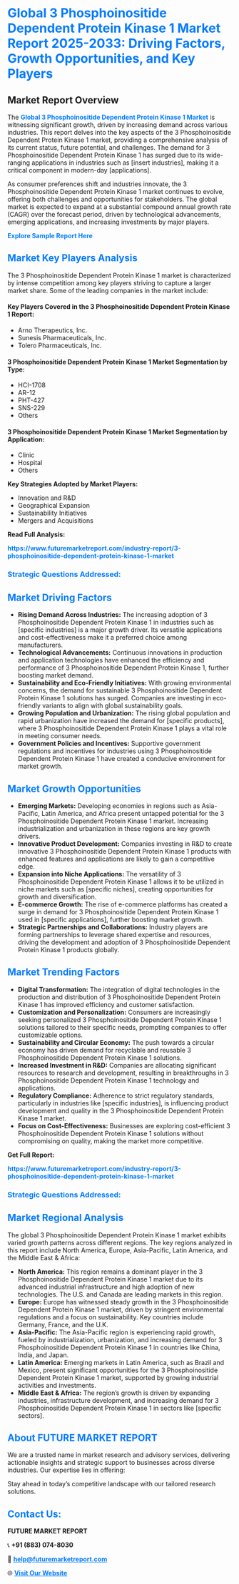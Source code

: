 <h1 style="color: #007BFF;">Global 3 Phosphoinositide Dependent Protein Kinase 1 Market Report 2025-2033: Driving Factors, Growth Opportunities, and Key Players</h1>

<section id="overview">
<h2>Market Report Overview</h2>
<p>The <a href="https://www.futuremarketreport.com/industry-report/3-phosphoinositide-dependent-protein-kinase-1-market" style="color: #007BFF; text-decoration: none;"><strong>Global 3 Phosphoinositide Dependent Protein Kinase 1 Market</strong></a> is witnessing significant growth, driven by increasing demand across various industries. This report delves into the key aspects of the 3 Phosphoinositide Dependent Protein Kinase 1 market, providing a comprehensive analysis of its current status, future potential, and challenges. The demand for 3 Phosphoinositide Dependent Protein Kinase 1 has surged due to its wide-ranging applications in industries such as [insert industries], making it a critical component in modern-day [applications].</p>
<p>As consumer preferences shift and industries innovate, the 3 Phosphoinositide Dependent Protein Kinase 1 market continues to evolve, offering both challenges and opportunities for stakeholders. The global market is expected to expand at a substantial compound annual growth rate (CAGR) over the forecast period, driven by technological advancements, emerging applications, and increasing investments by major players.</p>
</section>

<section id="overview">
<p><a href="https://www.futuremarketreport.com/request-sample/reportId=52641" style="color: #007BFF; text-decoration: none;"><strong>Explore Sample Report Here</strong></a></p>
</section>

<section id="key-players">
<h2 style="color: #007BFF;">Market Key Players Analysis</h2>
<p>The 3 Phosphoinositide Dependent Protein Kinase 1 market is characterized by intense competition among key players striving to capture a larger market share. Some of the leading companies in the market include:</p>
<h4>Key Players Covered in the 3 Phosphoinositide Dependent Protein Kinase 1 Report:</h4>
<ul><li>Arno Therapeutics, Inc.</li><li>Sunesis Pharmaceuticals, Inc.</li><li>Tolero Pharmaceuticals, Inc.</li></ul>
<h4>3 Phosphoinositide Dependent Protein Kinase 1 Market Segmentation by Type:</h4>
<ul><li>HCI-1708</li><li>AR-12</li><li>PHT-427</li><li>SNS-229</li><li>Others</li></ul>

<h4>3 Phosphoinositide Dependent Protein Kinase 1 Market Segmentation by Application:</h4>
<ul><li>Clinic</li><li>Hospital</li><li>Others</li></ul>
<p><strong>Key Strategies Adopted by Market Players:</strong></p>
<ul>
<li>Innovation and R&D</li>
<li>Geographical Expansion</li>
<li>Sustainability Initiatives</li>
<li>Mergers and Acquisitions</li>
</ul>
</section>

<section>
<p><strong>Read Full Analysis: </strong></p><a href="https://www.futuremarketreport.com/industry-report/3-phosphoinositide-dependent-protein-kinase-1-market" style="color: #007BFF; text-decoration: none;"><strong>https://www.futuremarketreport.com/industry-report/3-phosphoinositide-dependent-protein-kinase-1-market</strong></a>
<h3 style="color: #007BFF;">Strategic Questions Addressed:</h3>
</section>

<section id="driving-factors">
<h2 style="color: #007BFF;">Market Driving Factors</h2>
<ul>
<li><strong>Rising Demand Across Industries:</strong> The increasing adoption of 3 Phosphoinositide Dependent Protein Kinase 1 in industries such as [specific industries] is a major growth driver. Its versatile applications and cost-effectiveness make it a preferred choice among manufacturers.</li>
<li><strong>Technological Advancements:</strong> Continuous innovations in production and application technologies have enhanced the efficiency and performance of 3 Phosphoinositide Dependent Protein Kinase 1, further boosting market demand.</li>
<li><strong>Sustainability and Eco-Friendly Initiatives:</strong> With growing environmental concerns, the demand for sustainable 3 Phosphoinositide Dependent Protein Kinase 1 solutions has surged. Companies are investing in eco-friendly variants to align with global sustainability goals.</li>
<li><strong>Growing Population and Urbanization:</strong> The rising global population and rapid urbanization have increased the demand for [specific products], where 3 Phosphoinositide Dependent Protein Kinase 1 plays a vital role in meeting consumer needs.</li>
<li><strong>Government Policies and Incentives:</strong> Supportive government regulations and incentives for industries using 3 Phosphoinositide Dependent Protein Kinase 1 have created a conducive environment for market growth.</li>
</ul>
</section>

<section id="growth-opportunities">
<h2 style="color: #007BFF;">Market Growth Opportunities</h2>
<ul>
<li><strong>Emerging Markets:</strong> Developing economies in regions such as Asia-Pacific, Latin America, and Africa present untapped potential for the 3 Phosphoinositide Dependent Protein Kinase 1 market. Increasing industrialization and urbanization in these regions are key growth drivers.</li>
<li><strong>Innovative Product Development:</strong> Companies investing in R&D to create innovative 3 Phosphoinositide Dependent Protein Kinase 1 products with enhanced features and applications are likely to gain a competitive edge.</li>
<li><strong>Expansion into Niche Applications:</strong> The versatility of 3 Phosphoinositide Dependent Protein Kinase 1 allows it to be utilized in niche markets such as [specific niches], creating opportunities for growth and diversification.</li>
<li><strong>E-commerce Growth:</strong> The rise of e-commerce platforms has created a surge in demand for 3 Phosphoinositide Dependent Protein Kinase 1 used in [specific applications], further boosting market growth.</li>
<li><strong>Strategic Partnerships and Collaborations:</strong> Industry players are forming partnerships to leverage shared expertise and resources, driving the development and adoption of 3 Phosphoinositide Dependent Protein Kinase 1 products globally.</li>
</ul>
</section>

<section id="trending-factors">
<h2 style="color: #007BFF;">Market Trending Factors</h2>
<ul>
<li><strong>Digital Transformation:</strong> The integration of digital technologies in the production and distribution of 3 Phosphoinositide Dependent Protein Kinase 1 has improved efficiency and customer satisfaction.</li>
<li><strong>Customization and Personalization:</strong> Consumers are increasingly seeking personalized 3 Phosphoinositide Dependent Protein Kinase 1 solutions tailored to their specific needs, prompting companies to offer customizable options.</li>
<li><strong>Sustainability and Circular Economy:</strong> The push towards a circular economy has driven demand for recyclable and reusable 3 Phosphoinositide Dependent Protein Kinase 1 solutions.</li>
<li><strong>Increased Investment in R&D:</strong> Companies are allocating significant resources to research and development, resulting in breakthroughs in 3 Phosphoinositide Dependent Protein Kinase 1 technology and applications.</li>
<li><strong>Regulatory Compliance:</strong> Adherence to strict regulatory standards, particularly in industries like [specific industries], is influencing product development and quality in the 3 Phosphoinositide Dependent Protein Kinase 1 market.</li>
<li><strong>Focus on Cost-Effectiveness:</strong> Businesses are exploring cost-efficient 3 Phosphoinositide Dependent Protein Kinase 1 solutions without compromising on quality, making the market more competitive.</li>
</ul>
</section>

<section>
<p><strong>Get Full Report: </strong></p><a href="https://www.futuremarketreport.com/industry-report/3-phosphoinositide-dependent-protein-kinase-1-market" style="color: #007BFF; text-decoration: none;"><strong>https://www.futuremarketreport.com/industry-report/3-phosphoinositide-dependent-protein-kinase-1-market</strong></a>
<h3 style="color: #007BFF;">Strategic Questions Addressed:</h3>
</section>


<section id="regional-analysis">
<h2 style="color: #007BFF;">Market Regional Analysis</h2>
<p>The global 3 Phosphoinositide Dependent Protein Kinase 1 market exhibits varied growth patterns across different regions. The key regions analyzed in this report include North America, Europe, Asia-Pacific, Latin America, and the Middle East & Africa:</p>
<ul>
<li><strong>North America:</strong> This region remains a dominant player in the 3 Phosphoinositide Dependent Protein Kinase 1 market due to its advanced industrial infrastructure and high adoption of new technologies. The U.S. and Canada are leading markets in this region.</li>
<li><strong>Europe:</strong> Europe has witnessed steady growth in the 3 Phosphoinositide Dependent Protein Kinase 1 market, driven by stringent environmental regulations and a focus on sustainability. Key countries include Germany, France, and the U.K.</li>
<li><strong>Asia-Pacific:</strong> The Asia-Pacific region is experiencing rapid growth, fueled by industrialization, urbanization, and increasing demand for 3 Phosphoinositide Dependent Protein Kinase 1 in countries like China, India, and Japan.</li>
<li><strong>Latin America:</strong> Emerging markets in Latin America, such as Brazil and Mexico, present significant opportunities for the 3 Phosphoinositide Dependent Protein Kinase 1 market, supported by growing industrial activities and investments.</li>
<li><strong>Middle East & Africa:</strong> The region’s growth is driven by expanding industries, infrastructure development, and increasing demand for 3 Phosphoinositide Dependent Protein Kinase 1 in sectors like [specific sectors].</li>
</ul>
</section>

<footer>
<h2 style="color: #007BFF;">About FUTURE MARKET REPORT</h2>
<p>We are a trusted name in market research and advisory services, delivering actionable insights and strategic support to businesses across diverse industries. Our expertise lies in offering:</p>

<p>Stay ahead in today’s competitive landscape with our tailored research solutions.</p>

<h2 style="color: #007BFF;">Contact Us:</h2>
<p><strong>FUTURE MARKET REPORT</strong></p>
<p>📞 <strong>+91 (883) 074-8030</strong></p>
<p>📧 <strong><a href="mailto:help@futuremarketreport.com" style="color: #007BFF;">help@futuremarketreport.com</a></strong></p>
<p>🌐 <strong><a href="https://www.futuremarketreport.com/" style="color: #007BFF;">Visit Our Website</a></strong></p>
</footer>